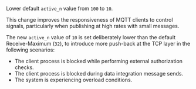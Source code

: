 Lower default `active_n` value from `100` to `10`.

This change improves the responsiveness of MQTT clients to control signals, particularly when publishing at high rates with small messages.

The new `active_n` value of `10` is set deliberately lower than the default Receive-Maximum (`32`),
to introduce more push-back at the TCP layer in the following scenarios:

- The client process is blocked while performing external authorization checks.
- The client process is blocked during data integration message sends.
- The system is experiencing overload conditions.
